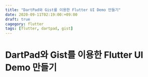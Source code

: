 ```yaml
---
title: "DartPad와 Gist를 이용한 Flutter UI Demo 만들기"
date: 2020-09-11T02:19:00:+09:00
draft: true
cagegory: flutter
tags: [flutter, dartpad, gist]
---
```


# DartPad와 Gist를 이용한 Flutter UI Demo 만들기

